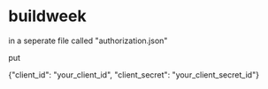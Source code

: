 # buildweek

in a seperate file called "authorization.json"

put 

{"client_id": "your_client_id",
"client_secret": "your_client_secret_id"}
